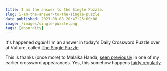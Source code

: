 ```yaml
---
title: I am the answer to the Single Puzzle.
slug: i-am-the-answer-to-the-single-puzzle
date_published: 2023-08-08 20:47:25+00:00
image: /images/single-puzzle.png
tags: [absurdity]
---
```

It's happened *again*! I'm an answer in today's Daily Crossword Puzzle over at Vulture, called <a href="https://www.vulture.com/2023/08/daily-crossword-puzzle-august-8.html">The Single Puzzle</a>

This is thanks (once more) to Malaika Handa, <a href="/2022/05/20/i-am-the-answer-to-the-sexual-tension-puzzle/">seen previously</a> in one of my earlier crossword appearances. Yes, this somehow happens <a href="https://www.anildash.com/2022/06/02/i-am-the-answer-to-the-rites-of-spring-puzzle/">fairly regularly</a>.
